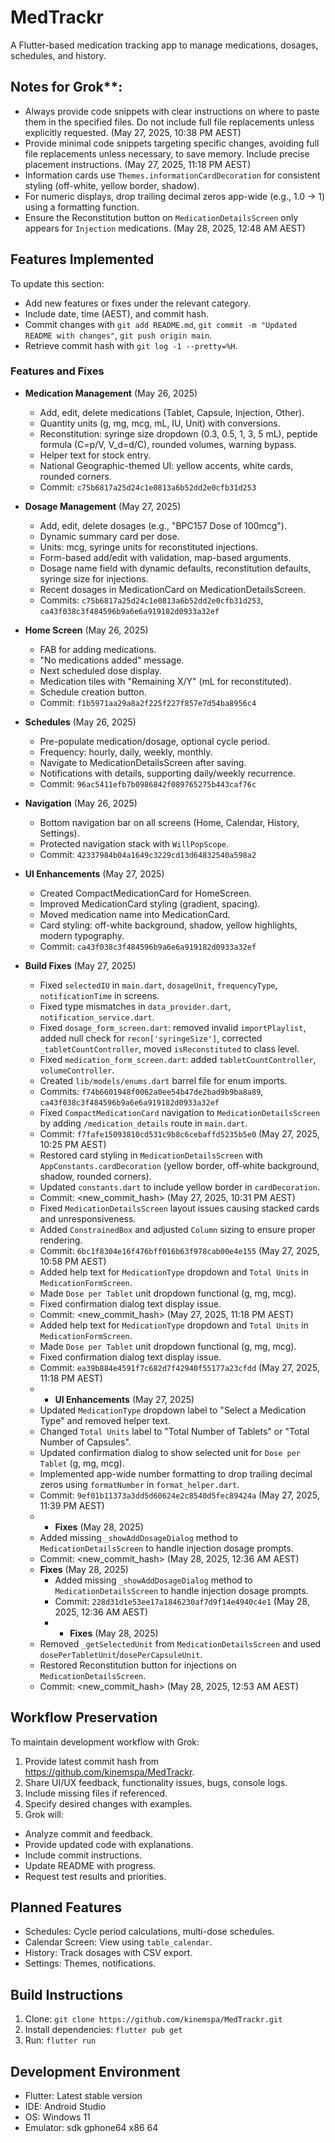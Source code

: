 # MedTrackr

A Flutter-based medication tracking app to manage medications, dosages, schedules, and history.

## Notes for Grok**: 
- Always provide code snippets with clear instructions on where to paste them in the specified files. Do not include full file replacements unless explicitly requested. (May 27, 2025, 10:38 PM AEST)
- Provide minimal code snippets targeting specific changes, avoiding full file replacements unless necessary, to save memory. Include precise placement instructions. (May 27, 2025, 11:18 PM AEST)
- Information cards use `Themes.informationCardDecoration` for consistent styling (off-white, yellow border, shadow).
- For numeric displays, drop trailing decimal zeros app-wide (e.g., 1.0 → 1) using a formatting function.
- Ensure the Reconstitution button on `MedicationDetailsScreen` only appears for `Injection` medications. (May 28, 2025, 12:48 AM AEST)

## Features Implemented
To update this section:
- Add new features or fixes under the relevant category.
- Include date, time (AEST), and commit hash.
- Commit changes with `git add README.md`, `git commit -m "Updated README with changes"`, `git push origin main`.
- Retrieve commit hash with `git log -1 --pretty=%H`.

### Features and Fixes
- **Medication Management** (May 26, 2025)
  - Add, edit, delete medications (Tablet, Capsule, Injection, Other).
  - Quantity units (g, mg, mcg, mL, IU, Unit) with conversions.
  - Reconstitution: syringe size dropdown (0.3, 0.5, 1, 3, 5 mL), peptide formula (C=p/V, V_d=d/C), rounded volumes, warning bypass.
  - Helper text for stock entry.
  - National Geographic-themed UI: yellow accents, white cards, rounded corners.
  - Commit: `c75b6817a25d24c1e0813a6b52dd2e0cfb31d253`

- **Dosage Management** (May 27, 2025)
  - Add, edit, delete dosages (e.g., "BPC157 Dose of 100mcg").
  - Dynamic summary card per dose.
  - Units: mcg, syringe units for reconstituted injections.
  - Form-based add/edit with validation, map-based arguments.
  - Dosage name field with dynamic defaults, reconstitution defaults, syringe size for injections.
  - Recent dosages in MedicationCard on MedicationDetailsScreen.
  - Commits: `c75b6817a25d24c1e0813a6b52dd2e0cfb31d253`, `ca43f038c3f484596b9a6e6a919182d0933a32ef`

- **Home Screen** (May 26, 2025)
  - FAB for adding medications.
  - "No medications added" message.
  - Next scheduled dose display.
  - Medication tiles with "Remaining X/Y" (mL for reconstituted).
  - Schedule creation button.
  - Commit: `f1b5971aa29a8a2f225f227f857e7d54ba8956c4`

- **Schedules** (May 26, 2025)
  - Pre-populate medication/dosage, optional cycle period.
  - Frequency: hourly, daily, weekly, monthly.
  - Navigate to MedicationDetailsScreen after saving.
  - Notifications with details, supporting daily/weekly recurrence.
  - Commit: `96ac5411efb7b0986842f089765275b443caf76c`

- **Navigation** (May 26, 2025)
  - Bottom navigation bar on all screens (Home, Calendar, History, Settings).
  - Protected navigation stack with `WillPopScope`.
  - Commit: `42337984b04a1649c3229cd13d64832540a598a2`

- **UI Enhancements** (May 27, 2025)
  - Created CompactMedicationCard for HomeScreen.
  - Improved MedicationCard styling (gradient, spacing).
  - Moved medication name into MedicationCard.
  - Card styling: off-white background, shadow, yellow highlights, modern typography.
  - Commit: `ca43f038c3f484596b9a6e6a919182d0933a32ef`

- **Build Fixes** (May 27, 2025)
  - Fixed `selectedIU` in `main.dart`, `dosageUnit`, `frequencyType`, `notificationTime` in screens.
  - Fixed type mismatches in `data_provider.dart`, `notification_service.dart`.
  - Fixed `dosage_form_screen.dart`: removed invalid `importPlaylist`, added null check for `recon['syringeSize']`, corrected `_tabletCountController`, moved `isReconstituted` to class level.
  - Fixed `medication_form_screen.dart`: added `tabletCountController`, `volumeController`.
  - Created `lib/models/enums.dart` barrel file for enum imports.
  - Commits: `f74b6601948f0062a0ee54b47de2bad9b9ba8a89`, `ca43f038c3f484596b9a6e6a919182d0933a32ef`
  - Fixed `CompactMedicationCard` navigation to `MedicationDetailsScreen` by adding `/medication_details` route in `main.dart`.
  - Commit: `f7fafe15093810cd531c9b8c6cebaffd5235b5e0` (May 27, 2025, 10:25 PM AEST)
  - Restored card styling in `MedicationDetailsScreen` with `AppConstants.cardDecoration` (yellow border, off-white background, shadow, rounded corners).
  - Updated `constants.dart` to include yellow border in `cardDecoration`.
  - Commit: <new_commit_hash> (May 27, 2025, 10:31 PM AEST)
  - Fixed `MedicationDetailsScreen` layout issues causing stacked cards and unresponsiveness.
  - Added `ConstrainedBox` and adjusted `Column` sizing to ensure proper rendering.
  - Commit: `6bc1f8304e16f476bff016b63f978cab00e4e155` (May 27, 2025, 10:58 PM AEST)
  - Added help text for `MedicationType` dropdown and `Total Units` in `MedicationFormScreen`.
  - Made `Dose per Tablet` unit dropdown functional (g, mg, mcg).
  - Fixed confirmation dialog text display issue.
  - Commit: <new_commit_hash> (May 27, 2025, 11:18 PM AEST)
  - Added help text for `MedicationType` dropdown and `Total Units` in `MedicationFormScreen`.
  - Made `Dose per Tablet` unit dropdown functional (g, mg, mcg).
  - Fixed confirmation dialog text display issue.
  - Commit: `ea39b884e4591f7c682d7f42940f55177a23cfdd` (May 27, 2025, 11:18 PM AEST)
  - - **UI Enhancements** (May 27, 2025)
  - Updated `MedicationType` dropdown label to "Select a Medication Type" and removed helper text.
  - Changed `Total Units` label to "Total Number of Tablets" or "Total Number of Capsules".
  - Updated confirmation dialog to show selected unit for `Dose per Tablet` (g, mg, mcg).
  - Implemented app-wide number formatting to drop trailing decimal zeros using `formatNumber` in `format_helper.dart`.
  - Commit: `9ef01b11373a3dd5d60624e2c8540d5fec89424a` (May 27, 2025, 11:39 PM AEST)
  - - **Fixes** (May 28, 2025)
  - Added missing `_showAddDosageDialog` method to `MedicationDetailsScreen` to handle injection dosage prompts.
  - Commit: <new_commit_hash> (May 28, 2025, 12:36 AM AEST)
  - **Fixes** (May 28, 2025)
    - Added missing `_showAddDosageDialog` method to `MedicationDetailsScreen` to handle injection dosage prompts.
    - Commit: `228d31d1e53ee17a1846230af7d9f14e4940c4e1` (May 28, 2025, 12:36 AM AEST)
    - - **Fixes** (May 28, 2025)
  - Removed `_getSelectedUnit` from `MedicationDetailsScreen` and used `dosePerTabletUnit`/`dosePerCapsuleUnit`.
  - Restored Reconstitution button for injections on `MedicationDetailsScreen`.
  - Commit: <new_commit_hash> (May 28, 2025, 12:53 AM AEST)
## Workflow Preservation
To maintain development workflow with Grok:
1. Provide latest commit hash from https://github.com/kinemspa/MedTrackr.
2. Share UI/UX feedback, functionality issues, bugs, console logs.
3. Include missing files if referenced.
4. Specify desired changes with examples.
5. Grok will:
  - Analyze commit and feedback.
  - Provide updated code with explanations.
  - Include commit instructions.
  - Update README with progress.
  - Request test results and priorities.

## Planned Features
- Schedules: Cycle period calculations, multi-dose schedules.
- Calendar Screen: View using `table_calendar`.
- History: Track dosages with CSV export.
- Settings: Themes, notifications.

## Build Instructions
1. Clone: `git clone https://github.com/kinemspa/MedTrackr.git`
2. Install dependencies: `flutter pub get`
3. Run: `flutter run`

## Development Environment
- Flutter: Latest stable version
- IDE: Android Studio
- OS: Windows 11
- Emulator: sdk gphone64 x86 64